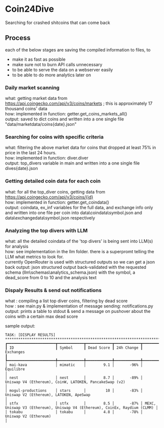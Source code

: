 # Coin24Dive

Searching for crashed shitcoins that can come back 

## Process

each of the below stages are saving the compiled information to files, to 

- make it as fast as possible
- make sure not to burn API calls unnecessary
- to be able to serve the data on a webserver easily
- to be able to do more analytics later on


### Daily market scanning

what:   getting market data from https://api.coingecko.com/api/v3/coins/markets ; this is approximately 17 thousand coins' data  
how:    implemented in function: getter.get_coins_markets_all()  
output: saved to dict coins and written into a one single file "data/marketdata/coins{date}.json"  


### Searching for coins with specific criteria

what:   filtering the above market data for coins that dropped at least 75% in price in the last 24 hours.  
how:    implemented in function: diver.diver  
output: top_divers variable in main and written into a one single file dives{date}.json  


### Getting detailed coin data for each coin

what:   for all the top_diver coins, getting data from https://api.coingecko.com/api/v3/coins/{id}  
how:    implemented in function: getter.get_coindata()  
output: coindata, ex_inf variables for the full data, and exchange info only 
        and written into one file per coin into data\coindata\symbol.json and data\exchangedata\symbol.json respectively  


### Analyzing the top divers with LLM

what:   all the detailed coindata of the 'top divers' is being sent into LLM(s) for analysis  
how:    see implementation in the llm folder. there is a superpromt telling the LLM what metrics to look for.  
        currently OpenRouter is used with structured outputs so we can get a json back 
output: json structured output back-validated with the requested schema (llm\schemas\analytics_schema.json) 
        with the symbol, a dead_score from 0 to 10 and the analysis text  


### Dispaly Results & send out notifications

what  : compiling a list top diver coins, filtering by dead score  
how   : see main.py & implementation of message sending: notifications.py  
output: prints a table to stdout & send a message on pushover about the coins with a certain max dead score  

sample output:


```
TASK: [DISPLAY RESULTS] **********************************************************************************************************************************************************************************************************************
┏━━━━━━━━━━━━━━━━━━━━━━┳━━━━━━━━━━━━┳━━━━━━━━━━━━┳━━━━━━━━━━━━┳━━━━━━━━━━━━━━━━━━━━━━━━━━━━━━━━━━━━━━━━━━━━━━━━━━━━━━━━━━━━━━━━━━━━━━━━━━━━┓
┃ ID                   ┃ Symbol     ┃ Dead Score ┃ 24h Change ┃ Exchanges                                                                  ┃
┡━━━━━━━━━━━━━━━━━━━━━━╇━━━━━━━━━━━━╇━━━━━━━━━━━━╇━━━━━━━━━━━━╇━━━━━━━━━━━━━━━━━━━━━━━━━━━━━━━━━━━━━━━━━━━━━━━━━━━━━━━━━━━━━━━━━━━━━━━━━━━━┩
│ mai-kava             │ mimatic    │        9.1 │       -96% │ Équilibre                                                                  │
│ nest                 │ nest       │        8.7 │       -89% │ Uniswap V4 (Ethereum), CoinW, LATOKEN, PancakeSwap (v2)                    │
│ mogul-productions    │ stars      │         10 │       -83% │ Uniswap V2 (Ethereum), LATOKEN, ApeSwap                                    │
│ stfx                 │ stfx       │        8.5 │       -87% │ MEXC, Uniswap V3 (Ethereum), Uniswap V4 (Ethereum), CoinEx, Raydium (CLMM) │
│ tokabu               │ tokabu     │        4.8 │       -78% │ Uniswap V2 (Ethereum)                                                      │
```



